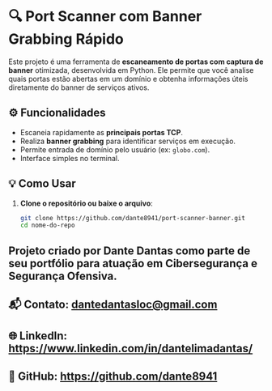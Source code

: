 # 🔍 Port Scanner com Banner Grabbing Rápido

Este projeto é uma ferramenta de **escaneamento de portas com captura de banner** otimizada, desenvolvida em Python. Ele permite que você analise quais portas estão abertas em um domínio e obtenha informações úteis diretamente do banner de serviços ativos.

## ⚙️ Funcionalidades

- Escaneia rapidamente as **principais portas TCP**.
- Realiza **banner grabbing** para identificar serviços em execução.
- Permite entrada de domínio pelo usuário (ex: `globo.com`).
- Interface simples no terminal.

## 💡 Como Usar

1. **Clone o repositório ou baixe o arquivo**:
   ```bash
   git clone https://github.com/dante8941/port-scanner-banner.git
   cd nome-do-repo

## Projeto criado por Dante Dantas como parte de seu portfólio para atuação em Cibersegurança e Segurança Ofensiva.

## 📬 Contato: dantedantasloc@gmail.com
## 🌐 LinkedIn: https://www.linkedin.com/in/dantelimadantas/
## 🐙 GitHub: https://github.com/dante8941


